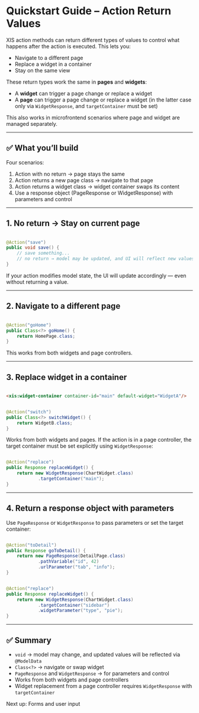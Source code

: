 # Quickstart Guide – Action Return Values

XIS action methods can return different types of values to control what happens after the action is executed. This lets
you:

- Navigate to a different page
- Replace a widget in a container
- Stay on the same view

These return types work the same in **pages** and **widgets**:

- A **widget** can trigger a page change or replace a widget
- A **page** can trigger a page change or replace a widget (in the latter case only via `WidgetResponse`, and
  `targetContainer` must be set)

This also works in microfrontend scenarios where page and widget are managed separately.

---

## ✅ What you’ll build

Four scenarios:

1. Action with no return → page stays the same
2. Action returns a new page class → navigate to that page
3. Action returns a widget class → widget container swaps its content
4. Use a response object (PageResponse or WidgetResponse) with parameters and control

---

## 1. No return → Stay on current page

```java

@Action("save")
public void save() {
    // save something...
    // no return → model may be updated, and UI will reflect new values via @ModelData
}
```

If your action modifies model state, the UI will update accordingly — even without returning a value.

---

## 2. Navigate to a different page

```java

@Action("goHome")
public Class<?> goHome() {
    return HomePage.class;
}
```

This works from both widgets and page controllers.

---

## 3. Replace widget in a container

```html

<xis:widget-container container-id="main" default-widget="WidgetA"/>
```

```java

@Action("switch")
public Class<?> switchWidget() {
    return WidgetB.class;
}
```

Works from both widgets and pages. If the action is in a page controller, the target container must be set explicitly
using `WidgetResponse`:

```java

@Action("replace")
public Response replaceWidget() {
    return new WidgetResponse(ChartWidget.class)
            .targetContainer("main");
}
```

---

## 4. Return a response object with parameters

Use `PageResponse` or `WidgetResponse` to pass parameters or set the target container:

```java

@Action("toDetail")
public Response goToDetail() {
    return new PageResponse(DetailPage.class)
            .pathVariable("id", 42)
            .urlParameter("tab", "info");
}
```

```java

@Action("replace")
public Response replaceWidget() {
    return new WidgetResponse(ChartWidget.class)
            .targetContainer("sidebar")
            .widgetParameter("type", "pie");
}
```

---

## ✅ Summary

- `void` → model may change, and updated values will be reflected via `@ModelData`
- `Class<?>` → navigate or swap widget
- `PageResponse` and `WidgetResponse` → for parameters and control
- Works from both widgets and page controllers
- Widget replacement from a page controller requires `WidgetResponse` with `targetContainer`

Next up: Forms and user input

